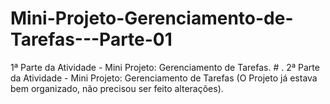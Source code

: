 # Mini-Projeto-Gerenciamento-de-Tarefas---Parte-01
1ª Parte da Atividade - Mini Projeto: Gerenciamento de Tarefas. #
.
2ª Parte da Atividade - Mini Projeto: Gerenciamento de Tarefas (O Projeto já estava bem organizado, não precisou ser feito alterações).
